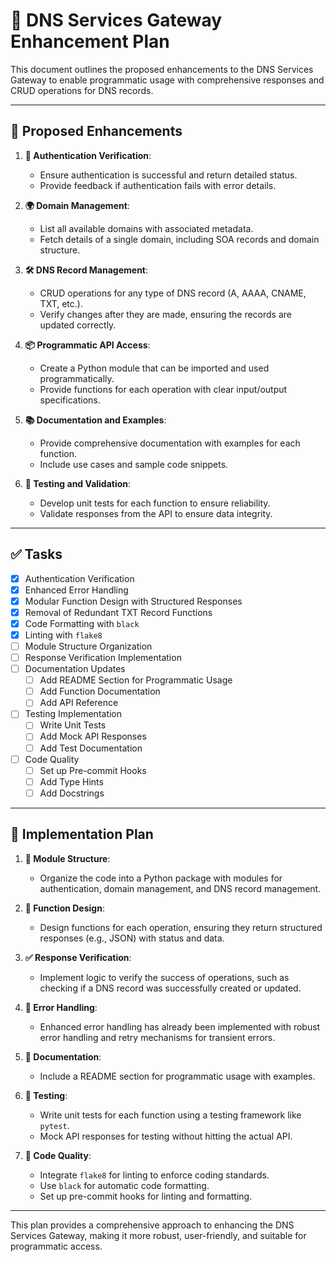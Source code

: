 # 🌟 DNS Services Gateway Enhancement Plan

This document outlines the proposed enhancements to the DNS Services Gateway to enable programmatic usage with comprehensive responses and CRUD operations for DNS records.

---

## 🌟 Proposed Enhancements

1. **🔐 Authentication Verification**:
   - Ensure authentication is successful and return detailed status.
   - Provide feedback if authentication fails with error details.

2. **🌍 Domain Management**:
   - List all available domains with associated metadata.
   - Fetch details of a single domain, including SOA records and domain structure.

3. **🛠️ DNS Record Management**:
   - CRUD operations for any type of DNS record (A, AAAA, CNAME, TXT, etc.).
   - Verify changes after they are made, ensuring the records are updated correctly.

4. **📦 Programmatic API Access**:
   - Create a Python module that can be imported and used programmatically.
   - Provide functions for each operation with clear input/output specifications.

5. **📚 Documentation and Examples**:
   - Provide comprehensive documentation with examples for each function.
   - Include use cases and sample code snippets.

6. **🧪 Testing and Validation**:
   - Develop unit tests for each function to ensure reliability.
   - Validate responses from the API to ensure data integrity.

---

## ✅ Tasks

- [x] Authentication Verification
- [x] Enhanced Error Handling
- [x] Modular Function Design with Structured Responses
- [x] Removal of Redundant TXT Record Functions
- [x] Code Formatting with `black`
- [x] Linting with `flake8`
- [ ] Module Structure Organization
- [ ] Response Verification Implementation
- [ ] Documentation Updates
  - [ ] Add README Section for Programmatic Usage
  - [ ] Add Function Documentation
  - [ ] Add API Reference
- [ ] Testing Implementation
  - [ ] Write Unit Tests
  - [ ] Add Mock API Responses
  - [ ] Add Test Documentation
- [ ] Code Quality
  - [ ] Set up Pre-commit Hooks
  - [ ] Add Type Hints
  - [ ] Add Docstrings

---

## 📝 Implementation Plan

1. **📂 Module Structure**:
   - Organize the code into a Python package with modules for authentication, domain management, and DNS record management.

2. **🔧 Function Design**:
   - Design functions for each operation, ensuring they return structured responses (e.g., JSON) with status and data.

3. **✅ Response Verification**:
   - Implement logic to verify the success of operations, such as checking if a DNS record was successfully created or updated.

4. **🚨 Error Handling**:
   - Enhanced error handling has already been implemented with robust error handling and retry mechanisms for transient errors.

5. **📄 Documentation**:
   - Include a README section for programmatic usage with examples.

6. **🧪 Testing**:
   - Write unit tests for each function using a testing framework like `pytest`.
   - Mock API responses for testing without hitting the actual API.

7. **🧹 Code Quality**:
   - Integrate `flake8` for linting to enforce coding standards.
   - Use `black` for automatic code formatting.
   - Set up pre-commit hooks for linting and formatting.

---

This plan provides a comprehensive approach to enhancing the DNS Services Gateway, making it more robust, user-friendly, and suitable for programmatic access.
